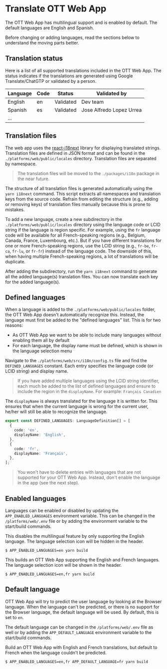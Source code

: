 # Translate OTT Web App

The OTT Web App has multilingual support and is enabled by default. The default languages are English and Spanish.

Before changing or adding languages, read the sections below to understand the moving parts better.

## Translation status

Here is a list of all supported translations included in the OTT Web App. The status indicates if the translations are
generated using Google Translate/ChatGTP or validated by a person.

| Language | Code | Status    | Validated by             |
|----------|------|-----------|--------------------------|
| English  | en   | Validated | Dev team                 |
| Spanish  | es   | Validated | Jose Alfredo Lopez Urrea |
| ...      |      |           |                          |

## Translation files

The web app uses the [react-i18next](https://react.i18next.com/) library for displaying translated strings. Translation
files are defined in JSON format and can be found in the `./platforms/web/public/locales` directory. Translation files
are separated by namespace.

> The translation files will be moved to the `./packages/i18n` package in the near future.

The structure of all translation files is generated automatically using the `yarn i18next` command. This script
extracts all namespaces and translation keys from the source code. Refrain from editing the structure (e.g., adding or
removing keys) of translation files manually because this is prone to mistakes.

To add a new language, create a new subdirectory in the `./platforms/web/public/locales` directory using the language
code or LCID string if the language is region specific. For example, using the `fr` language code will be available for
all French-speaking regions (e.g., Belgium, Canada, France, Luxembourg, etc.). But if you have different translations
for one or more French-speaking regions, use the LCID string (e.g., `fr-be`, `fr-ca`, `fr-lu`, or `fr-fr`) instead of
the language code. The downside of this, when having multiple French-speaking regions, a lot of translations will be
duplicate.

After adding the subdirectory, run the `yarn i18next` command to generate all the added
language(s) translation files. You can now translate each key for the added language(s).

## Defined languages

When a language is added to the `./platforms/web/public/locales` folder, the OTT Web App doesn't automatically recognize
this. Instead, the language must first be added to the "defined languages" list. This is for two reasons:

- As OTT Web App we want to be able to include many languages without enabling them all by default
- For each language, the display name must be defined, which is shown in the language selection menu

Navigate to the `./platforms/web/src/i18n/config.ts` file and find the `DEFINED_LANGUAGES` constant. Each entry 
specifies the language code (or LCID string) and display name.

> If you have added multiple languages using the LCID string identifier, each much be added to the list of defined
> languages and ensure to include the region in the `displayName`. For example: `Français Canadien`

The `displayName` is always translated for the language it is written for. This ensures that when the current language
is
wrong for the current user, he/her will still be able to recognize the language.

```ts
export const DEFINED_LANGUAGES: LanguageDefinition[] = [
  {
    code: 'en',
    displayName: 'English',
  },
  {
    code: 'fr',
    displayName: 'Français',
  },
];
```

> You won't have to delete entries with languages that are not supported for your OTT Web App. Instead, don't enable
> the language in the app (see the next step).

## Enabled languages

Languages can be enabled or disabled by updating the `APP_ENABLED_LANGUAGES` environment variable. This can be changed
in the `/platforms/web/.env` file or by adding the environment variable to the start/build commands.

This disables the multilingual feature by only supporting the English language. The language selection icon will be
hidden in the header.

```shell
$ APP_ENABLED_LANGUAGES=en yarn build 
```

This builds an OTT Web App supporting the English and French languages. The language selection icon will be shown in
the header.

```shell
$ APP_ENABLED_LANGUAGES=en,fr yarn build 
```

## Default language

OTT Web App will try to predict the user language by looking at the Browser language. When the language can't be
predicted, or there is no support for the Browser language, the default language will be used. By default, this is set
to `en`.

The default language can be changed in the `/platforms/web/.env` file as well or by adding the `APP_DEFAULT_LANGUAGE` 
environment variable to the start/build commands.

Build an OTT Web App with English and French translations, but default to French when the language couldn't be
predicted.

```shell
$ APP_ENABLED_LANGUAGES=en,fr APP_DEFAULT_LANGUAGE=fr yarn build 
```
